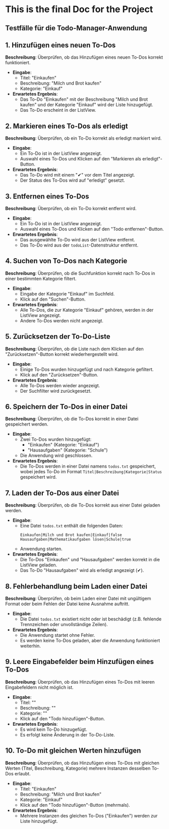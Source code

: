 # This is the final Doc for the Project


## Testfälle für die Todo-Manager-Anwendung

## 1. Hinzufügen eines neuen To-Dos
**Beschreibung**: Überprüfen, ob das Hinzufügen eines neuen To-Dos korrekt funktioniert.

- **Eingabe**:
    - Titel: "Einkaufen"
    - Beschreibung: "Milch und Brot kaufen"
    - Kategorie: "Einkauf"
- **Erwartetes Ergebnis**:
    - Das To-Do "Einkaufen" mit der Beschreibung "Milch und Brot kaufen" und der Kategorie "Einkauf" wird der Liste hinzugefügt.
    - Das To-Do erscheint in der ListView.

## 2. Markieren eines To-Dos als erledigt
**Beschreibung**: Überprüfen, ob ein To-Do korrekt als erledigt markiert wird.

- **Eingabe**:
    - Ein To-Do ist in der ListView angezeigt.
    - Auswahl eines To-Dos und Klicken auf den "Markieren als erledigt"-Button.
- **Erwartetes Ergebnis**:
    - Das To-Do wird mit einem "✔" vor dem Titel angezeigt.
    - Der Status des To-Dos wird auf "erledigt" gesetzt.

## 3. Entfernen eines To-Dos
**Beschreibung**: Überprüfen, ob ein To-Do korrekt entfernt wird.

- **Eingabe**:
    - Ein To-Do ist in der ListView angezeigt.
    - Auswahl eines To-Dos und Klicken auf den "Todo entfernen"-Button.
- **Erwartetes Ergebnis**:
    - Das ausgewählte To-Do wird aus der ListView entfernt.
    - Das To-Do wird aus der `todoList`-Datenstruktur entfernt.

## 4. Suchen von To-Dos nach Kategorie
**Beschreibung**: Überprüfen, ob die Suchfunktion korrekt nach To-Dos in einer bestimmten Kategorie filtert.

- **Eingabe**:
    - Eingabe der Kategorie "Einkauf" im Suchfeld.
    - Klick auf den "Suchen"-Button.
- **Erwartetes Ergebnis**:
    - Alle To-Dos, die zur Kategorie "Einkauf" gehören, werden in der ListView angezeigt.
    - Andere To-Dos werden nicht angezeigt.

## 5. Zurücksetzen der To-Do-Liste
**Beschreibung**: Überprüfen, ob die Liste nach dem Klicken auf den "Zurücksetzen"-Button korrekt wiederhergestellt wird.

- **Eingabe**:
    - Einige To-Dos wurden hinzugefügt und nach Kategorie gefiltert.
    - Klick auf den "Zurücksetzen"-Button.
- **Erwartetes Ergebnis**:
    - Alle To-Dos werden wieder angezeigt.
    - Der Suchfilter wird zurückgesetzt.

## 6. Speichern der To-Dos in einer Datei
**Beschreibung**: Überprüfen, ob die To-Dos korrekt in einer Datei gespeichert werden.

- **Eingabe**:
    - Zwei To-Dos wurden hinzugefügt:
        - "Einkaufen" (Kategorie: "Einkauf")
        - "Hausaufgaben" (Kategorie: "Schule")
    - Die Anwendung wird geschlossen.
- **Erwartetes Ergebnis**:
    - Die To-Dos werden in einer Datei namens `todos.txt` gespeichert, wobei jedes To-Do im Format `Titel|Beschreibung|Kategorie|Status` gespeichert wird.

## 7. Laden der To-Dos aus einer Datei
**Beschreibung**: Überprüfen, ob die To-Dos korrekt aus einer Datei geladen werden.

- **Eingabe**:
    - Eine Datei `todos.txt` enthält die folgenden Daten:
      ```
      Einkaufen|Milch und Brot kaufen|Einkauf|false
      Hausaufgaben|Mathematikaufgaben lösen|Schule|true
      ```
    - Anwendung starten.
- **Erwartetes Ergebnis**:
    - Die To-Dos "Einkaufen" und "Hausaufgaben" werden korrekt in die ListView geladen.
    - Das To-Do "Hausaufgaben" wird als erledigt angezeigt (✔).

## 8. Fehlerbehandlung beim Laden einer Datei
**Beschreibung**: Überprüfen, ob beim Laden einer Datei mit ungültigem Format oder beim Fehlen der Datei keine Ausnahme auftritt.

- **Eingabe**:
    - Die Datei `todos.txt` existiert nicht oder ist beschädigt (z.B. fehlende Trennzeichen oder unvollständige Zeilen).
- **Erwartetes Ergebnis**:
    - Die Anwendung startet ohne Fehler.
    - Es werden keine To-Dos geladen, aber die Anwendung funktioniert weiterhin.

## 9. Leere Eingabefelder beim Hinzufügen eines To-Dos
**Beschreibung**: Überprüfen, ob das Hinzufügen eines To-Dos mit leeren Eingabefeldern nicht möglich ist.

- **Eingabe**:
    - Titel: ""
    - Beschreibung: ""
    - Kategorie: ""
    - Klick auf den "Todo hinzufügen"-Button.
- **Erwartetes Ergebnis**:
    - Es wird kein To-Do hinzugefügt.
    - Es erfolgt keine Änderung in der To-Do-Liste.

## 10. To-Do mit gleichen Werten hinzufügen
**Beschreibung**: Überprüfen, ob das Hinzufügen eines To-Dos mit gleichen Werten (Titel, Beschreibung, Kategorie) mehrere Instanzen desselben To-Dos erlaubt.

- **Eingabe**:
    - Titel: "Einkaufen"
    - Beschreibung: "Milch und Brot kaufen"
    - Kategorie: "Einkauf"
    - Klick auf den "Todo hinzufügen"-Button (mehrmals).
- **Erwartetes Ergebnis**:
    - Mehrere Instanzen des gleichen To-Dos ("Einkaufen") werden zur Liste hinzugefügt.

